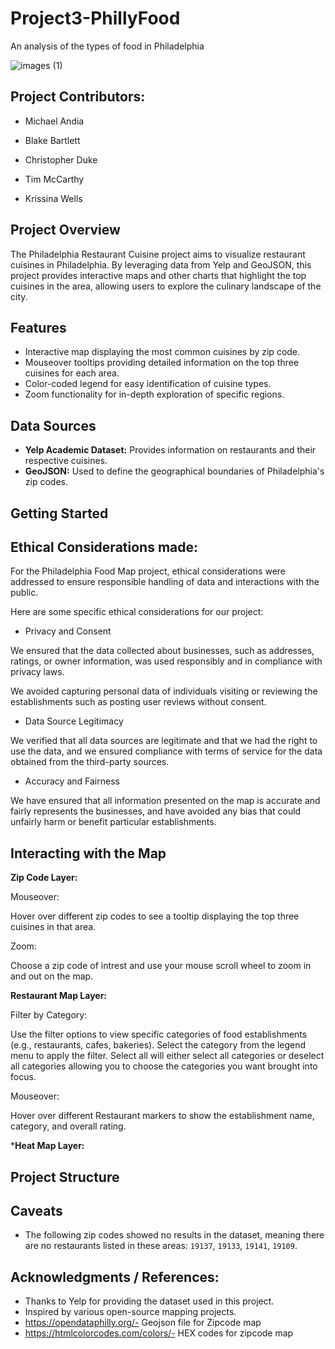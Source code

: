 # Project3-PhillyFood
An analysis of the types of food in Philadelphia

![images (1)](https://github.com/C-Duke0/Project3-PhillyFood/assets/162597320/ddec3b91-1d9f-4e2b-931f-8df4d01e0fac)

## Project Contributors:
- Michael Andia
  
- Blake Bartlett
  
- Christopher Duke
  
- Tim McCarthy
  
- Krissina Wells

## Project Overview

The Philadelphia Restaurant Cuisine project aims to visualize restaurant cuisines in Philadelphia. By leveraging data from Yelp and GeoJSON, this project provides interactive maps and other charts that highlight the top cuisines in the area, allowing users to explore the culinary landscape of the city.

## Features

- Interactive map displaying the most common cuisines by zip code.
- Mouseover tooltips providing detailed information on the top three cuisines for each area.
- Color-coded legend for easy identification of cuisine types.
- Zoom functionality for in-depth exploration of specific regions.

## Data Sources

- **Yelp Academic Dataset:** Provides information on restaurants and their respective cuisines.
- **GeoJSON:** Used to define the geographical boundaries of Philadelphia's zip codes.

## Getting Started

## Ethical Considerations made: 

For the Philadelphia Food Map project,  ethical considerations were addressed to ensure responsible handling of data and interactions with the public. 

Here are some specific ethical considerations for our project:

- Privacy and Consent

We ensured that the data collected about businesses, such as addresses, ratings, or owner information, was used responsibly and in compliance with privacy laws.

We avoided capturing personal data of individuals visiting or reviewing the establishments such as posting user reviews without consent.

- Data Source Legitimacy

We verified that all data sources are legitimate and that we had the right to use the data, and we ensured compliance with terms of service for the data obtained from the third-party sources.

- Accuracy and Fairness

We have ensured that all information presented on the map is accurate and fairly represents the businesses, and have avoided any bias that could unfairly harm or benefit particular establishments.


## Interacting with the Map

**Zip Code Layer:**

  Mouseover:

Hover over different zip codes to see a tooltip displaying the top three cuisines in that area.

  Zoom:

Choose a zip code of intrest and use your mouse scroll wheel to zoom in and out on the map.


**Restaurant Map Layer:**

  Filter by Category:

Use the filter options to view specific categories of food establishments (e.g., restaurants, cafes, bakeries).
Select the category from the legend menu to apply the filter.
Select all will either select all categories or deselect all categories allowing you to choose the categories you want brought into focus. 

  Mouseover:

Hover over different Restaurant markers to show the establishment name, category, and overall rating.


***Heat Map Layer:**



## Project Structure


## Caveats

- The following zip codes showed no results in the dataset, meaning there are no restaurants listed in these areas: `19137`, `19133`, `19141`, `19109`.


## Acknowledgments / References:

- Thanks to Yelp for providing the dataset used in this project.
- Inspired by various open-source mapping projects.
- https://opendataphilly.org/- Geojson file for Zipcode map
- https://htmlcolorcodes.com/colors/- HEX codes for zipcode map
